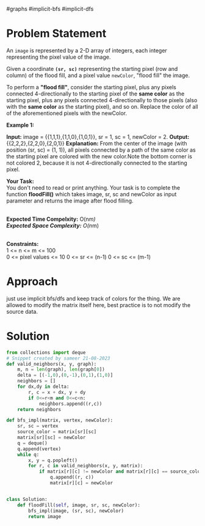 #graphs #implicit-bfs #implicit-dfs

# Problem Statement
An `image` is represented by a 2-D array of integers, each integer representing the pixel value of the image.

Given a coordinate **`(sr, sc)`** representing the starting pixel (row and column) of the flood fill, and a pixel value `newColor`, "flood fill" the image.

To perform a **"flood fill"**, consider the starting pixel, plus any pixels connected 4-directionally to the starting pixel of the **same color** as the starting pixel, plus any pixels connected 4-directionally to those pixels (also with the **same color** as the starting pixel), and so on. Replace the color of all of the aforementioned pixels with the newColor.

**Example 1:**

**Input:** image = {{1,1,1},{1,1,0},{1,0,1}},
sr = 1, sc = 1, newColor = 2.
**Output:** {{2,2,2},{2,2,0},{2,0,1}}
**Explanation:** From the center of the image 
(with position (sr, sc) = (1, 1)), all 
pixels connected by a path of the same color
as the starting pixel are colored with the new 
color.Note the bottom corner is not colored 2, 
because it is not 4-directionally connected to 
the starting pixel.

**Your Task:**  
You don't need to read or print anything. Your task is to complete the function **floodFill()** which takes image, sr, sc and newColor as input parameter and returns the image after flood filling.  
 

**Expected Time Compelxity:** O(n*m)  
**Expected Space Complexity:** O(n*m)  
 

**Constraints:**  
1 <= n <= m <= 100  
0 <= pixel values <= 10
0 <= sr <= (n-1)
0 <= sc <= (m-1)
# Approach
just use implicit bfs/dfs and keep track of colors for the thing. We are allowed to modify the matrix itself here, best practice is to not modify the source data.
# Solution
```python
from collections import deque
# Snippet created by sameer 21-08-2023
def valid_neighbors(x, y, graph):
    m, n = len(graph), len(graph[0])
    delta = [(-1,0),(0,-1),(0,1),(1,0)]
    neighbors = []
    for dx,dy in delta:
        r, c = x + dx, y + dy
        if 0<=r<m and 0<=c<n:
            neighbors.append((r,c))
    return neighbors

def bfs_impl(matrix, vertex, newColor):
    sr, sc = vertex
    source_color = matrix[sr][sc]
    matrix[sr][sc] = newColor
    q = deque()
    q.append(vertex)
    while q:
	    x, y = q.popleft()
	    for r, c in valid_neighbors(x, y, matrix):
	        if matrix[r][c] != newColor and matrix[r][c] == source_color:
	            q.append((r, c))
	            matrix[r][c] = newColor


class Solution:
	def floodFill(self, image, sr, sc, newColor):
		bfs_impl(image, (sr, sc), newColor)
		return image

```